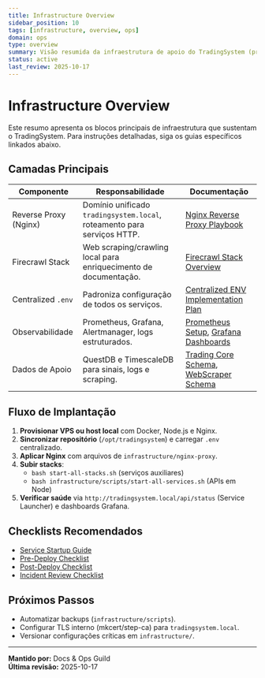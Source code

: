 ```yaml
---
title: Infrastructure Overview
sidebar_position: 10
tags: [infrastructure, overview, ops]
domain: ops
type: overview
summary: Visão resumida da infraestrutura de apoio do TradingSystem (proxy, scraping, observabilidade, dados).
status: active
last_review: 2025-10-17
---
```


# Infrastructure Overview

Este resumo apresenta os blocos principais de infraestrutura que sustentam o TradingSystem. Para instruções detalhadas, siga os guias específicos linkados abaixo.

## Camadas Principais

| Componente | Responsabilidade | Documentação |
|------------|------------------|--------------|
| Reverse Proxy (Nginx) | Domínio unificado `tradingsystem.local`, roteamento para serviços HTTP. | [Nginx Reverse Proxy Playbook](./nginx-proxy.md) |
| Firecrawl Stack | Web scraping/crawling local para enriquecimento de documentação. | [Firecrawl Stack Overview](./firecrawl-stack.md) |
| Centralized `.env` | Padroniza configuração de todos os serviços. | [Centralized ENV Implementation Plan](./CENTRALIZED-ENV-IMPLEMENTATION-PLAN.md) |
| Observabilidade | Prometheus, Grafana, Alertmanager, logs estruturados. | [Prometheus Setup](../monitoring/prometheus-setup.md), [Grafana Dashboards](../monitoring/grafana-dashboards.md) |
| Dados de Apoio | QuestDB e TimescaleDB para sinais, logs e scraping. | [Trading Core Schema](../../backend/data/schemas/trading-core/overview.md), [WebScraper Schema](../../backend/data/schemas/webscraper-schema-sql.md) |

## Fluxo de Implantação

1. **Provisionar VPS ou host local** com Docker, Node.js e Nginx.
2. **Sincronizar repositório** (`/opt/tradingsystem`) e carregar `.env` centralizado.
3. **Aplicar Nginx** com arquivos de `infrastructure/nginx-proxy`.
4. **Subir stacks**:
   - `bash start-all-stacks.sh` (serviços auxiliares)
   - `bash infrastructure/scripts/start-all-services.sh` (APIs em Node)
5. **Verificar saúde** via `http://tradingsystem.local/api/status` (Service Launcher) e dashboards Grafana.

## Checklists Recomendados

- [Service Startup Guide](../service-startup-guide.md)
- [Pre-Deploy Checklist](../checklists/pre-deploy.md)
- [Post-Deploy Checklist](../checklists/post-deploy.md)
- [Incident Review Checklist](../checklists/incident-review.md)

## Próximos Passos

- Automatizar backups (`infrastructure/scripts`).
- Configurar TLS interno (mkcert/step-ca) para `tradingsystem.local`.
- Versionar configurações críticas em `infrastructure/`.

---

**Mantido por:** Docs & Ops Guild  
**Última revisão:** 2025-10-17

